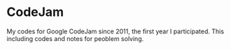 # CodeJam
My codes for Google CodeJam since 2011, the first year I participated.
This including codes and notes for peoblem solving.
